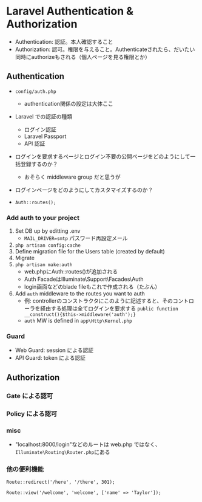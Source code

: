 # Laravel Authentication & Authorization

- Authentication: 認証。本人確認すること
- Authorization: 認可。権限を与えること。Authenticateされたら、だいたい同時にauthorizeもされる（個人ページを見る権限とか）

## Authentication

- `config/auth.php`
    - authentication関係の設定は大体ここ

- Laravel での認証の種類

  - ログイン認証
  - Laravel Passport
  - API 認証

- ログインを要求するページとログイン不要の公開ページをどのようにして一括登録するのか？
  - おそらく middleware group だと思うが
- ログインページをどのようにしてカスタマイズするのか？

- `Auth::routes();`

### Add auth to your project

1. Set DB up by editting .env
    - `MAIL_DRIVER=smtp` パスワード再設定メール
1. `php artisan config:cache`
1. Define migration file for the Users table (created by default)
1. Migrate
1. `php artisan make:auth`
    - web.phpにAuth::routes()が追加される
    - Auth FacadeはIlluminate\Support\Facades\Auth
    - login画面などのblade fileもこれで作成される（たぶん）
1. Add `auth` middleware to the routes you want to auth
    - 例: controllerのコンストラクタにこのように記述すると、そのコントローラを経由する処理は全てログインを要求する `public function __construct(){$this->middleware('auth');}`
    - `auth` MW is defined in `app\Http\Kernel.php`


### Guard

- Web Guard: session による認証
- API Guard: token による認証

## Authorization

### Gate による認可

### Policy による認可

### misc

- "localhost:8000/login"などのルートは web.php ではなく、`Illuminate\Routing\Router.php`にある

### 他の便利機能

`Route::redirect('/here', '/there', 301);`

`Route::view('/welcome', 'welcome', ['name' => 'Taylor']);`